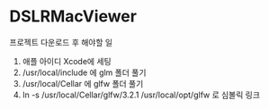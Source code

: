 # DSLRMacViewer


프로젝트 다운로드 후 해야할 일
1. 애플 아이디 Xcode에 세팅
2. /usr/local/include 에 glm 폴더 풀기 
3. /usr/local/Cellar 에 glfw 폴더 풀기 
4. ln -s /usr/local/Cellar/glfw/3.2.1 /usr/local/opt/glfw 로 심볼릭 링크 
